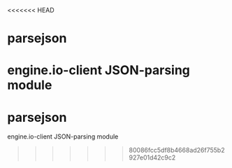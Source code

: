 <<<<<<< HEAD
# parsejson
engine.io-client JSON-parsing module
=======
# parsejson
engine.io-client JSON-parsing module
>>>>>>> 80086fcc5df8b4668ad26f755b2927e01d42c9c2

